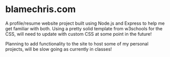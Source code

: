 # blamechris.com
A profile/resume website project built using Node.js and Express to help me get familiar with both. Using a pretty solid template from w3schools for the CSS, will need to update with custom CSS at some point in the future!

Planning to add functionality to the site to host some of my personal projects, will be slow going as currently in classes!
